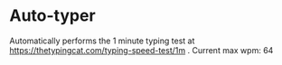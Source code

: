 # Auto-typer
Automatically performs the 1 minute typing test at https://thetypingcat.com/typing-speed-test/1m . Current max wpm: 64


